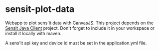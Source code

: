 # sensit-plot-data

Webapp to plot sens'it data with [CanvasJS](http://canvasjs.com). This project depends on the [Sensit Java Client](https://github.com/ZenikaOuest/sensit-java-client) project. Don't forget to include it in your workspace or install it locally with maven.

A sens'it api key and device id must be set in the application.yml file.
